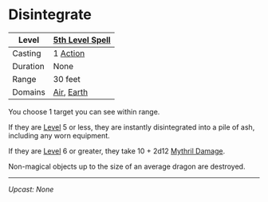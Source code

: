 # Disintegrate

| Level    | [5th Level Spell](5th%20Level%20Spells.md)                                         |
| -------- | ---------------------------------------------------------------------------------- |
| Casting  | 1 [Action](../../../../Game%20Procedures/Action.md)                                |
| Duration | None                                                                               |
| Range    | 30 feet                                                                            |
| Domains  | [Air](../../Spell%20Domains/Air.md), [Earth](../../Spell%20Domains/Earth.md) |

You choose 1 target you can see within range.

If they are [Level](../../../../Player%20Characters/Derived%20Statistics/Level.md) 5 or less, they are instantly disintegrated into a pile of ash, including any worn equipment.

If they are [Level](../../../../Player%20Characters/Derived%20Statistics/Level.md) 6 or greater, they take 10 + 2d12 [Mythril Damage](../../../../Damage%20Types/Mythril%20Damage.md).

Non-magical objects up to the size of an average dragon are destroyed.

---
*Upcast: None*
